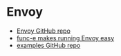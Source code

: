 # Envoy

- [Envoy GitHub repo](https://github.com/envoyproxy/envoy)
- [func-e makes running Envoy easy](https://func-e.io/)
- [examples GitHub repo](https://github.com/envoyproxy/examples)